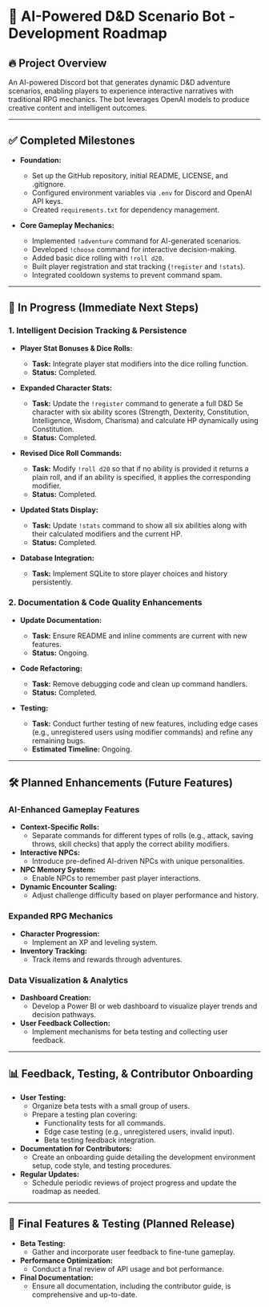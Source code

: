 # 📜 AI-Powered D&D Scenario Bot - Development Roadmap

## 🔥 Project Overview

An AI-powered Discord bot that generates dynamic D&D adventure scenarios, enabling players to experience interactive narratives with traditional RPG mechanics. The bot leverages OpenAI models to produce creative content and intelligent outcomes.

---

## ✅ Completed Milestones

- **Foundation:**
  - Set up the GitHub repository, initial README, LICENSE, and .gitignore.
  - Configured environment variables via `.env` for Discord and OpenAI API keys.
  - Created `requirements.txt` for dependency management.

- **Core Gameplay Mechanics:**
  - Implemented `!adventure` command for AI-generated scenarios.
  - Developed `!choose` command for interactive decision-making.
  - Added basic dice rolling with `!roll d20`.
  - Built player registration and stat tracking (`!register` and `!stats`).
  - Integrated cooldown systems to prevent command spam.

---

## 🚀 In Progress (Immediate Next Steps)

### 1. Intelligent Decision Tracking & Persistence
- **Player Stat Bonuses & Dice Rolls:**  
  - **Task:** Integrate player stat modifiers into the dice rolling function.
  - **Status:** Completed.

- **Expanded Character Stats:**
  - **Task:** Update the `!register` command to generate a full D&D 5e character with six ability scores (Strength, Dexterity, Constitution, Intelligence, Wisdom, Charisma) and calculate HP dynamically using Constitution.
  - **Status:** Completed.
  
- **Revised Dice Roll Commands:**
  - **Task:** Modify `!roll d20` so that if no ability is provided it returns a plain roll, and if an ability is specified, it applies the corresponding modifier.
  - **Status:** Completed.
  
- **Updated Stats Display:**
  - **Task:** Update `!stats` command to show all six abilities along with their calculated modifiers and the current HP.
  - **Status:** Completed.

- **Database Integration:**  
  - **Task:** Implement SQLite to store player choices and history persistently.
  
### 2. Documentation & Code Quality Enhancements
- **Update Documentation:**  
  - **Task:** Ensure README and inline comments are current with new features.
  - **Status:** Ongoing.

- **Code Refactoring:**  
  - **Task:** Remove debugging code and clean up command handlers.
  - **Status:** Completed.

- **Testing:**
  - **Task:** Conduct further testing of new features, including edge cases (e.g., unregistered users using modifier commands) and refine any remaining bugs.
  - **Estimated Timeline:** Ongoing.



---

## 🛠 Planned Enhancements (Future Features)

### AI-Enhanced Gameplay Features
- **Context-Specific Rolls:**
  - Separate commands for different types of rolls (e.g., attack, saving throws, skill checks) that apply the correct ability modifiers.
- **Interactive NPCs:**  
  - Introduce pre-defined AI-driven NPCs with unique personalities.
- **NPC Memory System:**  
  - Enable NPCs to remember past player interactions.
- **Dynamic Encounter Scaling:**  
  - Adjust challenge difficulty based on player performance and history.

### Expanded RPG Mechanics
- **Character Progression:**  
  - Implement an XP and leveling system.
- **Inventory Tracking:**  
  - Track items and rewards through adventures.

### Data Visualization & Analytics
- **Dashboard Creation:**  
  - Develop a Power BI or web dashboard to visualize player trends and decision pathways.
- **User Feedback Collection:**  
  - Implement mechanisms for beta testing and collecting user feedback.

---

## 📊 Feedback, Testing, & Contributor Onboarding

- **User Testing:**  
  - Organize beta tests with a small group of users.
  - Prepare a testing plan covering:
    - Functionality tests for all commands.
    - Edge case testing (e.g., unregistered users, invalid input).
    - Beta testing feedback integration.
- **Documentation for Contributors:**  
  - Create an onboarding guide detailing the development environment setup, code style, and testing procedures.
- **Regular Updates:**  
  - Schedule periodic reviews of project progress and update the roadmap as needed.

---

## 🏁 Final Features & Testing (Planned Release)

- **Beta Testing:**  
  - Gather and incorporate user feedback to fine-tune gameplay.
- **Performance Optimization:**  
  - Conduct a final review of API usage and bot performance.
- **Final Documentation:**  
  - Ensure all documentation, including the contributor guide, is comprehensive and up-to-date.